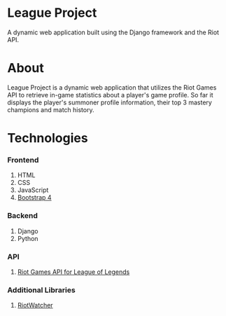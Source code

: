 # League Project
A dynamic web application built using the Django framework and the Riot API.

# About
League Project is a dynamic web application that utilizes the Riot Games API to retrieve in-game statistics about a player's game profile. So far it displays the player's summoner profile information, their top 3 mastery champions and match history. 

# Technologies

### Frontend
1. HTML
2. CSS
3. JavaScript
4. [Bootstrap 4](https://getbootstrap.com/)

### Backend
1. Django
2. Python

### API
1. [Riot Games API for League of Legends](https://developer.riotgames.com/)

### Additional Libraries
1. [RiotWatcher](https://github.com/pseudonym117/Riot-Watcher)
